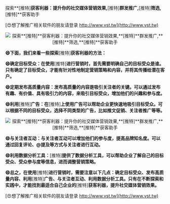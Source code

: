 探索**[推特]**获客利器：提升你的社交媒体营销效果,**[推特]**群发推广,**[推特]**筛选,**[推特]**获客助手

[😍想了解推广相关软件的朋友请登录 http://www.vst.tw](http://www.vst.tw)

 <center><img src="https://vst.tw/MP4/tuiguang/png/2.png" alt="探索**[推特]**获客利器：提升你的社交媒体营销效果,**[推特]**群发推广,**[推特]**筛选,**[推特]**获客助手"></center>

**😄下面，我们来看一些探索**[推特]**获客利器的方法：**

**😄确定目标受众：在使用**[推特]**进行营销时，首先需要明确自己的目标受众是谁。只有确定了目标受众，才能有针对性地制定营销策略和内容，并将其传播给潜在客户。**

**😄定期发布高质量内容：发布高质量的内容是吸引关注者的关键。可以通过发布有趣、有价值、具有吸引力的内容，来吸引目标受众，增加他们的兴趣和参与度。**

**😄利用**[推特]**广告：在**[推特]**上使用广告可以帮助企业更快速地吸引目标受众。可以根据不同的目标受众，选择不同类型的广告，比如推文促销、关注者推广等等。**

 <center><img src="https://vst.tw/MP4/tuiguang/png/3.png" alt="探索**[推特]**获客利器：提升你的社交媒体营销效果,**[推特]**群发推广,**[推特]**筛选,**[推特]**获客助手"></center>

**😄与关注者互动：与关注者互动可以增加他们的参与度，提高品牌知名度。可以通过回复评论、@提及等方式与关注者进行互动。**

**😄利用数据分析工具：**[推特]**提供了数据分析工具，可以帮助企业了解自己的目标受众、受众参与度等信息，进而调整营销策略。**

**😄总之，在使用**[推特]**进行营销时，需要注意以下几点：确定目标受众、发布高质量内容、利用**[推特]**广告、与关注者互动、利用数据分析工具。只有在不断探索和实践中，才能找到最适合自己企业的**[推特]**获客利器，提升社交媒体营销效果。**

[😍想了解推广相关软件的朋友请登录 http://www.vst.tw](http://www.vst.tw)



